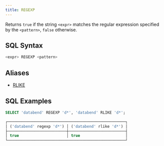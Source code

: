 ```yaml
---
title: REGEXP
---
```


Returns `true` if the string `<expr>` matches the regular expression specified by the `<pattern>`, `false` otherwise.

## SQL Syntax

```sql
<expr> REGEXP <pattern>
```

## Aliases

- [RLIKE](rlike.md)

## SQL Examples

```sql
SELECT 'databend' REGEXP 'd*', 'databend' RLIKE 'd*';

┌────────────────────────────────────────────────────┐
│ ('databend' regexp 'd*') │ ('databend' rlike 'd*') │
├──────────────────────────┼─────────────────────────┤
│ true                     │ true                    │
└────────────────────────────────────────────────────┘
```